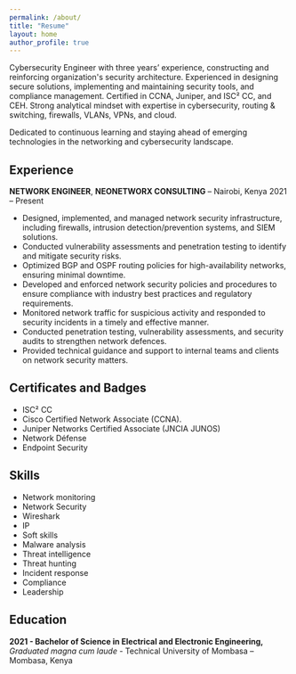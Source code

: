 ```yaml
---
permalink: /about/
title: "Resume"
layout: home
author_profile: true
---
```


Cybersecurity Engineer with three years’ experience, constructing and reinforcing 
organization's security architecture. Experienced in designing secure solutions, 
implementing and maintaining security tools, and compliance management. 
Certified in CCNA, Juniper, and ISC² CC, and CEH. 
Strong analytical mindset with expertise in cybersecurity, routing & switching, 
firewalls, VLANs, VPNs, and cloud. 

Dedicated to continuous learning and staying ahead of emerging technologies in the networking and cybersecurity landscape.  

## Experience
**NETWORK ENGINEER**,
**NEONETWORX CONSULTING** – Nairobi, Kenya 	2021 – Present  
- Designed, implemented, and managed network security infrastructure, including firewalls, intrusion detection/prevention systems, and SIEM solutions. 
- Conducted vulnerability assessments and penetration testing to identify and mitigate security risks.
- Optimized BGP and OSPF routing policies for high-availability networks, ensuring minimal downtime.
- Developed and enforced network security policies and procedures to ensure compliance with industry best practices and regulatory requirements.
- Monitored network traffic for suspicious activity and responded to security incidents in a timely and effective manner.
- Conducted penetration testing, vulnerability assessments, and security audits to strengthen network defences.
- Provided technical guidance and support to internal teams and clients on network security matters.


## Certificates and Badges
- ISC² CC 
- Cisco Certified Network Associate (CCNA). 
- Juniper Networks Certified Associate (JNCIA
JUNOS) 
- Network Défense 
- Endpoint Security 

## Skills
- Network monitoring 
- Network Security 
- Wireshark 
- IP 
- Soft skills
- Malware analysis 
- Threat intelligence  
- Threat hunting  
- Incident response 
- Compliance 
- Leadership 
 
##        Education
**2021 - Bachelor of Science in Electrical and Electronic Engineering,** 
*Graduated magna cum laude* - Technical University of Mombasa – Mombasa, Kenya